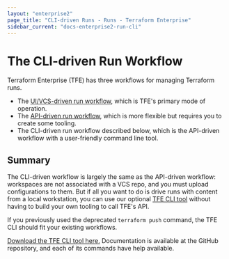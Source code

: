 ```yaml
---
layout: "enterprise2"
page_title: "CLI-driven Runs - Runs - Terraform Enterprise"
sidebar_current: "docs-enterprise2-run-cli"
---
```


# The CLI-driven Run Workflow

Terraform Enterprise (TFE) has three workflows for managing Terraform runs.

- The [UI/VCS-driven run workflow](./run-ui.html), which is TFE's primary mode of operation.
- The [API-driven run workflow](./run-api.html), which is more flexible but requires you to create some tooling.
- The CLI-driven run workflow described below, which is the API-driven workflow with a user-friendly command line tool.

## Summary

The CLI-driven workflow is largely the same as the API-driven workflow: workspaces are not associated with a VCS repo, and you must upload configurations to them. But if all you want to do is drive runs with content from a local workstation, you can use our optional [TFE CLI tool](https://github.com/hashicorp/tfe-cli/) without having to build your own tooling to call TFE's API.

If you previously used the deprecated `terraform push` command, the TFE CLI should fit your existing workflows.

[Download the TFE CLI tool here.](https://github.com/hashicorp/tfe-cli/) Documentation is available at the GitHub repository, and each of its commands have help available.
